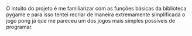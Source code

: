 O intuito do projeto é me familiarizar com as funções básicas da biblioteca pygame e para isso tentei recriar de maneira extremamente simplificada o jogo pong já que me pareceu um dos jogos mais simples possíveis de programar.

